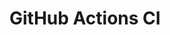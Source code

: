 # GitHub Actions CI






































































































































































































































































































































































































































































































































































































































































































































































































































































































































































































































































































































































































































































































































































































































































































































